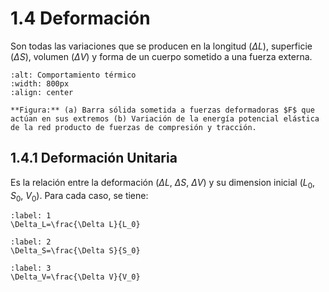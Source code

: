 # 1.4 Deformación

Son todas las variaciones que se producen en la longitud ($\Delta L$), superficie ($\Delta S$), volumen ($\Delta V$) y forma de un cuerpo sometido a una fuerza externa.
```{figure} _static/elasticidad.png
:alt: Comportamiento térmico
:width: 800px
:align: center

**Figura:** (a) Barra sólida sometida a fuerzas deformadoras $F$ que actúan en sus extremos (b) Variación de la energía potencial elástica de la red producto de fuerzas de compresión y tracción.
```

## 1.4.1 Deformación Unitaria
Es la relación entre la deformación ($\Delta L$, $\Delta S$, $\Delta V$) y su dimension inicial ($L_0$, $S_0$, $V_0$). Para cada caso, se tiene:

```{math}
:label: 1
\Delta_L=\frac{\Delta L}{L_0}
```
```{math}
:label: 2
\Delta_S=\frac{\Delta S}{S_0}
```
```{math}
:label: 3
\Delta_V=\frac{\Delta V}{V_0}
```



